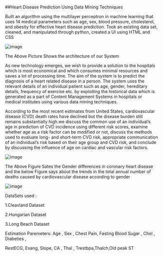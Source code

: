 ##Heart Disease Prediction Using Data Mining Techniques

Built an algorithm using the multilayer perceptron in machine learning that uses 14 medical parameters such as age, sex, blood pressure, cholesterol, and obesity for effective heart disease prediction. Took an existing data set, cleaned, and manipulated through python, created a UI using HTML and CSS

![image](https://user-images.githubusercontent.com/42567661/151648753-c6fc3239-4a4a-4cb3-af8d-8f1ba8fd3dd6.png)

The Above Picture Shows the architecture of our System

As new technology emerges, we wish to provide a solution to the hospitals which is most economical and which consumes minimal resources and saves
a lot of processing time. The aim of the system is to predict the diagnosis of a heart related disease in a person. The system uses the relevant details of an
individual patient such as age, gender, hereditary details, frequency of exercise etc. by exploiting the historical data which is generated as a part of
Content Management Systems in hospitals or medical institutes using various data mining techniques.


According to the most recent estimates from United States, cardiovascular disease (CVD) death rates have declined but the disease burden still remains substantially
high.we discuss the common use of an individual’s age in prediction of CVD incidence using different risk scores, examine whether age as a risk factor can be modified or not,
discuss the methods used to evaluate long- and short-term CVD risk, appropriate communication of an individual’s risk based on their age group and CVD risk, and conclude by discussing the influence of age on cardiac and vascular risk factors.


![image](https://user-images.githubusercontent.com/42567661/151648836-f095120d-7960-451c-937f-3be9c3f7b4f3.png)

The Above Figure Sates the Gender differences in coronary heart disease and the below Figure says about the trends in the total annual number of deaths caused by cardiovascular disease according to gender


![image](https://user-images.githubusercontent.com/42567661/151648858-9c7f02f3-c803-40c4-aa9d-f459c9e377ba.png)

DataSets used :

1.Cleavland Dataset

2.Hungarian Dataset

3.Long Beach Dataset

Estimation Paremeters:
Age , Sex , Chest Pain, Fasting Blood Sugar , Chol , Diabeties ,

RestECG, Exang, Slope, CA , Thal , Trestbpa,Thalch,Old peak ST
